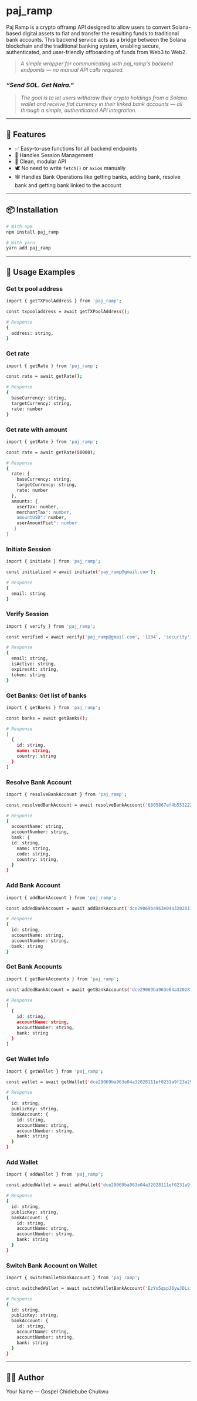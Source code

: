 # paj_ramp

Paj Ramp is a crypto offramp API designed to allow users to convert Solana-based digital assets to fiat and transfer the resulting funds to traditional bank accounts. This backend service acts as a bridge between the Solana blockchain and the traditional banking system, enabling secure, authenticated, and user-friendly offboarding of funds from Web3 to Web2.

> _A simple wrapper for communicating with paj_ramp's backend endpoints — no manual API calls required._

### _“Send SOL. Get Naira.”_

> _The goal is to let users withdraw their crypto holdings from a Solana wallet and receive fiat currency in their linked bank accounts — all through a simple, authenticated API integration._

---

## 🚀 Features

- ✅ Easy-to-use functions for all backend endpoints
- 🔐 Handles Session Management
- 🧱 Clean, modular API
- 🕊️ No need to write `fetch()` or `axios` manually
- 🕸️ Handles Bank Operations like getting banks, adding bank, resolve bank and getting bank linked to the account

---

## 📦 Installation

```bash
# With npm
npm install paj_ramp

# With yarn
yarn add paj_ramp
```

---

## 📘 Usage Examples

### Get tx pool address

```bash
import { getTXPoolAddress } from 'paj_ramp';

const txpooladdress = await getTXPoolAddress();

# Response
{
  address: string,
}
```

### Get rate

```bash
import { getRate } from 'paj_ramp';

const rate = await getRate();

# Response
{
  baseCurrency: string,
  targetCurrency: string,
  rate: number
}
```

### Get rate with amount

```bash
import { getRate } from 'paj_ramp';

const rate = await getRate(50000);

# Response
{
  rate: {
    baseCurrency: string,
    targetCurrency: string,
    rate: number
  },
  amounts: {
    userTax: number,
    merchantTax": number,
    amountUSD": number,
    userAmountFiat": number
   }
}
```

### Initiate Session

```bash
import { initiate } from 'paj_ramp';

const initialized = await initiate('pay_ramp@gmail.com');

# Response
{
  email: string
}
```

### Verify Session

```bash
import { verify } from 'paj_ramp';

const verified = await verify('paj_ramp@gmail.com', '1234', 'security');

# Response
{
  email: string,
  isActive: string,
  expiresAt: string,
  token: string
}
```

### Get Banks: Get list of banks

```bash
import { getBanks } from 'paj_ramp';

const banks = await getBanks();

# Response
[
  {
    id: string,
    name: string,
    country: string
  }
]
```

### Resolve Bank Account

```bash
import { resolveBankAccount } from 'paj_ramp';

const resolvedBankAccount = await resolveBankAccount('6805867ef4b553222f92acf9', '9037274774');

# Response
{
  accountName: string,
  accountNumber: string,
  bank: {
  id: string,
    name: string,
    code: string,
    country: string,
  }
}
```

### Add Bank Account

```bash
import { addBankAccount } from 'paj_ramp';

const addedBankAccount = await addBankAccount('dce29069ba963e04a32028111ef0231a9f23a296cfc4024fc1fcddaeeea5e9cb4fa605cc5233508ee60c513a28f85825', '6805867ef4b553222f92acf9', '9037274777');

# Response
{
  id: string,
  accountName: string,
  accountNumber: string,
  bank: string
}
```

### Get Bank Accounts

```bash
import { getBankAccounts } from 'paj_ramp';

const addedBankAccount = await getBankAccounts('dce29069ba963e04a32028111ef0231a9f23a296cfc4024fc1fcddaeeea5e9cb4fa605cc5233508ee60c513a28f85825');

# Response
[
  {
    id: string,
    accountName: string,
    accountNumber: string,
    bank: string
  }
]
```

### Get Wallet Info

```bash
import { getWallet } from 'paj_ramp';

const wallet = await getWallet('dce29069ba963e04a32028111ef0231a9f23a296cfc4024fc1fcddaeeea5e9cb4fa605cc5233508ee60c513a28f85825');

# Response
{
  id: string,
  publicKey: string,
  bankAccount: {
    id: string,
    accountName: string,
    accountNumber: string,
    bank: string
  }
}
```

### Add Wallet

```bash
import { addWallet } from 'paj_ramp';

const addedWallet = await addWallet('dce29069ba963e04a32028111ef0231a9f23a296cfc4024fc1fcddaeeea5e9cb4fa605cc5233508ee60c513a28f85825', '68346e4dd7d5d51ea42f261c');

# Response
{
  id: string,
  publicKey: string,
  bankAccount: {
    id: string,
    accountName: string,
    accountNumber: string,
    bank: string
  }
}
```

### Switch Bank Account on Wallet

```bash
import { switchWalletBankAccount } from 'paj_ramp';

const switchedWallet = await switchWalletBankAccount('EzYx5qspJ6ywJDLsiXo8bErcRswe4XthtVQgamEPST9s');

# Response
{
  id: string,
  publicKey: string,
  bankAccount: {
    id: string,
    accountName: string,
    accountNumber: string,
    bank: string
  }
}
```

---

## 🧑‍💻 Author

Your Name — Gospel Chidiebube Chukwu


